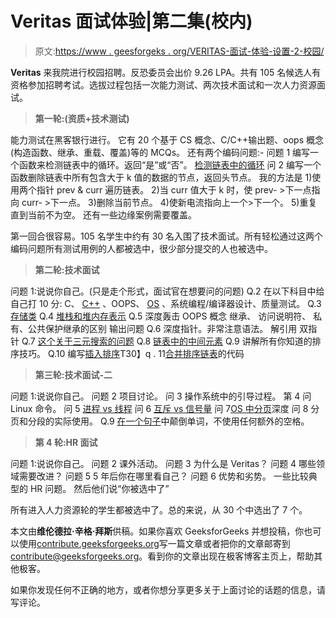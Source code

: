 # Veritas 面试体验|第二集(校内)

> 原文:[https://www . geesforgeks . org/VERITAS-面试-体验-设置-2-校园/](https://www.geeksforgeeks.org/veritas-interview-experience-set-2-campus/)

**Veritas** 来我院进行校园招聘。反恐委员会出价 9.26 LPA。共有 105 名候选人有资格参加招聘考试。选拔过程包括一次能力测试、两次技术面试和一次人力资源面试。

> **第一轮:(资质+技术测试)**

能力测试在黑客银行进行。
它有 20 个基于 CS 概念、C/C++输出题、oops 概念(构造函数、继承、重载、覆盖)等的 MCQs。
还有两个编码问题:-
问题 1 编写一个函数来检测链表中的循环。返回“是”或“否”。
[检测链表中的循环](https://www.geeksforgeeks.org/detect-loop-in-a-linked-list/)
问 2 编写一个函数删除链表中所有包含大于 k 值的数据的节点，返回头节点。
我的方法是
1)使用两个指针 prev & curr 遍历链表。
2)当 curr 值大于 k 时，使 prev- >下一点指向 curr- >下一点。
3)删除当前节点。
4)使新电流指向上一个>下一个。
5)重复直到当前不为空。
还有一些边缘案例需要覆盖。

第一回合很容易。105 名学生中约有 30 名入围了技术面试。所有轻松通过这两个编码问题所有测试用例的人都被选中，很少部分提交的人也被选中。

> **第二轮:技术面试**

问题 1:说说你自己。(只是走个形式，面试官在想要问的问题)
Q.2 在以下科目中给自己打 10 分:
C、 [C++](https://www.geeksforgeeks.org/c-plus-plus/) 、OOPS、 [OS](https://www.geeksforgeeks.org/operating-systems/) 、系统编程/编译器设计、质量测试。
Q.3 [存储类](https://www.geeksforgeeks.org/storage-classes-in-c/)
Q.4 [堆栈和堆内存表示](https://www.geeksforgeeks.org/memory-layout-of-c-program/)
Q.5 深度轰击 OOPS 概念
继承、
访问说明符、
私有、公共保护继承的区别
输出问题
Q.6 深度指针。非常注意语法。
解引用
双指针
Q.7 [这个关于三元搜索的问题](https://www.geeksforgeeks.org/binary-search-preferred-ternary-search/)
Q.8 [链表中的中间元素](https://www.geeksforgeeks.org/write-a-c-function-to-print-the-middle-of-the-linked-list/)
Q.9 讲解所有你知道的排序技巧。
Q.10 编写[插入排序](https://www.geeksforgeeks.org/insertion-sort/)T30】q . 11[合并排序链表](https://www.geeksforgeeks.org/merge-sort-for-linked-list/)的代码

> **第三轮:技术面试-二**

问题 1:说说你自己。
问题 2 项目讨论。
问 3 操作系统中的引导过程。
第 4 问 Linux 命令。
问 5 [进程 vs 线程](https://practice.geeksforgeeks.org/problems/processes-vs-threads?qa-rewrite=42/process-vs-threads)
问 6 [互斥 vs 信号量](https://www.geeksforgeeks.org/mutex-vs-semaphore/)
问 7[OS 中分页](https://www.geeksforgeeks.org/operating-system-paging/)深度
问 8 分页和分段的实际使用。
Q.9 [在一个句子](https://www.geeksforgeeks.org/reverse-words-in-a-given-string/)中颠倒单词，不使用任何额外的空格。

> **第 4 轮:HR 面试**

问题 1:说说你自己。
问题 2 课外活动。
问题 3 为什么是 Veritas？
问题 4 哪些领域需要改进？
问题 5 5 年后你在哪里看自己？
问题 6 优势和劣势。
一些比较典型的 HR 问题。
然后他们说“你被选中了”

所有进入人力资源轮的学生都被选中了。总的来说，从 30 个中选出了 7 个。

本文由**维伦德拉·辛格·拜斯**供稿。如果你喜欢 GeeksforGeeks 并想投稿，你也可以使用[contribute.geeksforgeeks.org](http://www.contribute.geeksforgeeks.org)写一篇文章或者把你的文章邮寄到 contribute@geeksforgeeks.org。看到你的文章出现在极客博客主页上，帮助其他极客。

如果你发现任何不正确的地方，或者你想分享更多关于上面讨论的话题的信息，请写评论。